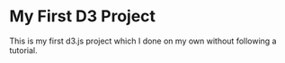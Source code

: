 # My First D3 Project

This is my first d3.js project which I done on my own without following a tutorial.